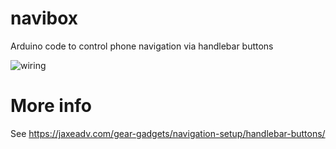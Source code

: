 # navibox
Arduino code to control phone navigation via handlebar buttons

![wiring](assets/images/navicontrol%20wiring.png)

# More info
See https://jaxeadv.com/gear-gadgets/navigation-setup/handlebar-buttons/
